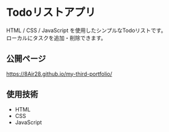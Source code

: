 # Todoリストアプリ

HTML / CSS / JavaScript を使用したシンプルなTodoリストです。  
ローカルにタスクを追加・削除できます。

## 公開ページ
https://8Air28.github.io/my-third-portfolio/

## 使用技術
- HTML
- CSS
- JavaScript
